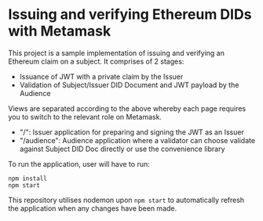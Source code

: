 # Issuing and verifying Ethereum DIDs with Metamask

This project is a sample implementation of issuing and verifying an Ethereum claim on a subject. It comprises of 2 stages:
* Issuance of JWT with a private claim by the Issuer
* Validation of Subject/Issuer DID Document and JWT payload by the Audience

Views are separated according to the above whereby each page requires you to switch to the relevant role on Metamask.
* "/": Issuer application for preparing and signing the JWT as an Issuer
* "/audience": Audience application where a validator can choose validate against Subject DID Doc directly or use the convenience library

To run the application, user will have to run:
```
npm install
npm start
```

This repository utilises nodemon upon `npm start` to automatically refresh the application when any changes have been made.